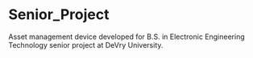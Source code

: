 # Senior_Project
Asset management device developed for B.S. in Electronic Engineering Technology senior project at DeVry University.

